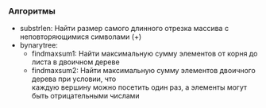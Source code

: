 ### Алгоритмы

- substrlen: Найти размер самого длинного отрезка массива с неповторяющимися символами (+)
- bynarytree:
  - findmaxsum1: Найти максимальную сумму элементов от корня до листа в двоичном дереве
  - findmaxsum2: Найти максимальную сумму элементов двоичного дерева при условии, что  
    каждую вершину можно посетить один раз, а элементы могут быть отрицательными числами